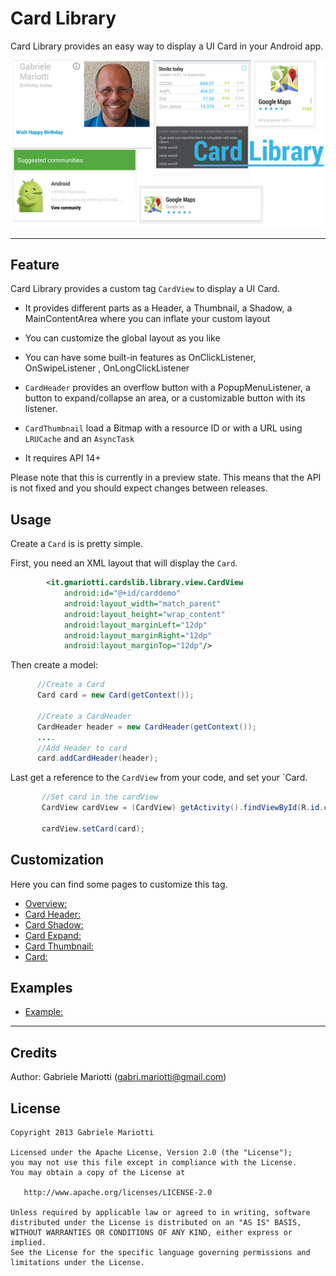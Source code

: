 # Card Library

Card Library provides an easy way to display a UI Card in your Android app.

![Screen](https://github.com/gabrielemariotti/cardslib/raw/master/demo/images/screen.png)


---
## Feature

Card Library provides a custom tag `CardView` to display a UI Card.

* It provides different parts as a Header, a Thumbnail, a Shadow, a MainContentArea where you can inflate your custom layout
* You can customize the global layout as you like
* You can have some built-in features as OnClickListener, OnSwipeListener , OnLongClickListener
* `CardHeader` provides an overflow button with a PopupMenuListener, a button to expand/collapse an area, or a customizable button with its listener.
* `CardThumbnail` load a Bitmap with a resource ID or with a URL using `LRUCache` and an `AsyncTask`

* It requires API 14+

Please note that this is currently in a preview state. This means that the API is not fixed and you should expect changes between releases.

## Usage

Create a `Card` is is pretty simple.

First, you need an XML layout that will display the `Card`.

``` xml
        <it.gmariotti.cardslib.library.view.CardView
            android:id="@+id/carddemo"
            android:layout_width="match_parent"
            android:layout_height="wrap_content"
            android:layout_marginLeft="12dp"
            android:layout_marginRight="12dp"
            android:layout_marginTop="12dp"/>
```

Then create a model:

``` java
      //Create a Card
      Card card = new Card(getContext());

      //Create a CardHeader
      CardHeader header = new CardHeader(getContext());
      ....
      //Add Header to card
      card.addCardHeader(header);
```

Last get a reference to the `CardView` from your code, and set your `Card.

``` java
       //Set card in the cardView
       CardView cardView = (CardView) getActivity().findViewById(R.id.carddemo);

       cardView.setCard(card);
```


## Customization

Here you can find some pages to customize this tag.

* [Overview:](https://github.com/gabrielemariotti/cardslib/tree/master/doc/OVERVIEW.md)
* [Card Header:](https://github.com/gabrielemariotti/cardslib/tree/master/doc/HEADER.md)
* [Card Shadow:](https://github.com/gabrielemariotti/cardslib/tree/master/doc/SHADOW.md)
* [Card Expand:](https://github.com/gabrielemariotti/cardslib/tree/master/doc/EXPAND.md)
* [Card Thumbnail:](https://github.com/gabrielemariotti/cardslib/tree/master/doc/THUMBNAIL.md)
* [Card:](https://github.com/gabrielemariotti/cardslib/tree/master/doc/CARD.md)

## Examples

* [Example:](https://github.com/gabrielemariotti/cardslib/tree/master/doc/EXAMPLE.md)

---

Credits
-------

Author: Gabriele Mariotti (gabri.mariotti@gmail.com)

License
-------

    Copyright 2013 Gabriele Mariotti

    Licensed under the Apache License, Version 2.0 (the "License");
    you may not use this file except in compliance with the License.
    You may obtain a copy of the License at

       http://www.apache.org/licenses/LICENSE-2.0

    Unless required by applicable law or agreed to in writing, software
    distributed under the License is distributed on an "AS IS" BASIS,
    WITHOUT WARRANTIES OR CONDITIONS OF ANY KIND, either express or implied.
    See the License for the specific language governing permissions and
    limitations under the License.